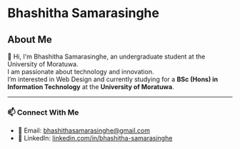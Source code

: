 # Bhashitha Samarasinghe

## About Me

👋 Hi, I'm Bhashitha Samarasinghe, an undergraduate student at the University of Moratuwa.  
I am passionate about technology and innovation.  
I’m interested in Web Design and currently studying for a **BSc (Hons) in Information Technology** at the **University of Moratuwa**.

---

### 📫 Connect With Me
- 📧 Email: [bhashithasamarasinghe@gmail.com](mailto:bhashithasamarasinghe@gmail.com)
- 💼 LinkedIn: [linkedin.com/in/bhashitha-samarasinghe](https://www.linkedin.com/in/bhashitha-samarasinghe-52b678260/)
